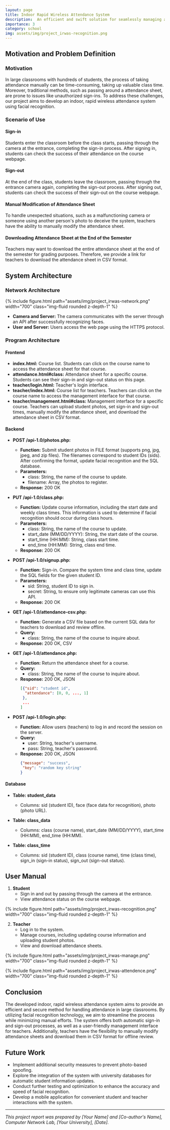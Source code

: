 ```yaml
---
layout: page
title: Indoor Rapid Wireless Attendance System
description:  An efficient and swift solution for seamlessly managing and recording attendance in indoor settings through wireless technology
importance: 3
category: school
img: assets/img/project_irwas-recognition.png
---
```


## Motivation and Problem Definition

### Motivation

In large classrooms with hundreds of students, the process of taking attendance manually can be time-consuming, taking up valuable class time. Moreover, traditional methods, such as passing around a attendance sheet, are prone to issues like unauthorized sign-ins. To address these challenges, our project aims to develop an indoor, rapid wireless attendance system using facial recognition.

### Scenario of Use

#### Sign-in

Students enter the classroom before the class starts, passing through the camera at the entrance, completing the sign-in process. After signing in, students can check the success of their attendance on the course webpage.

#### Sign-out

At the end of the class, students leave the classroom, passing through the entrance camera again, completing the sign-out process. After signing out, students can check the success of their sign-out on the course webpage.

#### Manual Modification of Attendance Sheet

To handle unexpected situations, such as a malfunctioning camera or someone using another person's photo to deceive the system, teachers have the ability to manually modify the attendance sheet.

#### Downloading Attendance Sheet at the End of the Semester

Teachers may want to download the entire attendance sheet at the end of the semester for grading purposes. Therefore, we provide a link for teachers to download the attendance sheet in CSV format.

## System Architecture

### Network Architecture

{% include figure.html path="assets/img/project_irwas-network.png" width="700" class="img-fluid rounded z-depth-1" %}

- **Camera and Server:** The camera communicates with the server through an API after successfully recognizing faces.
- **User and Server:** Users access the web page using the HTTPS protocol.

### Program Architecture

#### Frontend

- **index.html:** Course list. Students can click on the course name to access the attendance sheet for that course.
- **attendance.html#class:** Attendance sheet for a specific course. Students can see their sign-in and sign-out status on this page.
- **teacher/login.html:** Teacher's login interface.
- **teacher/index.html:** Course list for teachers. Teachers can click on the course name to access the management interface for that course.
- **teacher/management.html#class:** Management interface for a specific course. Teachers can upload student photos, set sign-in and sign-out times, manually modify the attendance sheet, and download the attendance sheet in CSV format.

#### Backend

- **POST /api-1.0/photos.php:**
  - **Function:** Submit student photos in FILE format (supports png, jpg, jpeg, and zip files). The filenames correspond to student IDs (sids). After confirming the format, update facial recognition and the SQL database.
  - **Parameters:**
    - class: String, the name of the course to update.
    - filename: Array, the photos to register.
  - **Response:** 200 OK

- **PUT /api-1.0/class.php:**
  - **Function:** Update course information, including the start date and weekly class times. This information is used to determine if facial recognition should occur during class hours.
  - **Parameters:**
    - class: String, the name of the course to update.
    - start_date (MM/DD/YYYY): String, the start date of the course.
    - start_time (HH:MM): String, class start time.
    - end_time (HH:MM): String, class end time.
  - **Response:** 200 OK

- **POST /api-1.0/signup.php:**
  - **Function:** Sign-in. Compare the system time and class time, update the SQL fields for the given student ID.
  - **Parameters:**
    - sid: String, student ID to sign in.
    - secret: String, to ensure only legitimate cameras can use this API.
  - **Response:** 200 OK

- **GET /api-1.0/attendance-csv.php:**
  - **Function:** Generate a CSV file based on the current SQL data for teachers to download and review offline.
  - **Query:**
    - class: String, the name of the course to inquire about.
  - **Response:** 200 OK, CSV

- **GET /api-1.0/attendance.php:**
  - **Function:** Return the attendance sheet for a course.
  - **Query:**
    - class: String, the name of the course to inquire about.
  - **Response:** 200 OK, JSON
    ```json
    [{"sid": "student id",
      "attendance": [0, 0, ..., 1]
     },
     ...
    ]
    ```

- **POST /api-1.0/login.php:**
  - **Function:** Allow users (teachers) to log in and record the session on the server.
  - **Query:**
    - user: String, teacher's username.
    - pass: String, teacher's password.
  - **Response:** 200 OK, JSON
    ```json
    {"message": "success",
     "key": "random key string"
    }
    ```
  
#### Database

- **Table: student_data**
  - Columns: sid (student ID), face (face data for recognition), photo (photo URL).

- **Table: class_data**
  - Columns: class (course name), start_date (MM/DD/YYYY), start_time (HH:MM), end_time (HH:MM).

- **Table: class_time**
  - Columns: sid (student ID), class (course name), time (class time), sign_in (sign-in status), sign_out (sign-out status).

## User Manual

1. **Student**
   - Sign in and out by passing through the camera at the entrance.
   - View attendance status on the course webpage.

{% include figure.html path="assets/img/project_irwas-recognition.png" width="700" class="img-fluid rounded z-depth-1" %}


2. **Teacher**
   - Log in to the system.
   - Manage courses, including updating course information and uploading student photos.
   - View and download attendance sheets.

{% include figure.html path="assets/img/project_irwas-manage.png" width="700" class="img-fluid rounded z-depth-1" %}

{% include figure.html path="assets/img/project_irwas-attendence.png" width="700" class="img-fluid rounded z-depth-1" %}


## Conclusion

The developed indoor, rapid wireless attendance system aims to provide an efficient and secure method for handling attendance in large classrooms. By utilizing facial recognition technology, we aim to streamline the process while minimizing manual efforts. The system offers both automatic sign-in and sign-out processes, as well as a user-friendly management interface for teachers. Additionally, teachers have the flexibility to manually modify attendance sheets and download them in CSV format for offline review.

## Future Work

- Implement additional security measures to prevent photo-based spoofing.
- Explore the integration of the system with university databases for automatic student information updates.
- Conduct further testing and optimization to enhance the accuracy and speed of facial recognition.
- Develop a mobile application for convenient student and teacher interactions with the system.

---

*This project report was prepared by [Your Name] and [Co-author's Name], Computer Network Lab, [Your University], [Date].*
